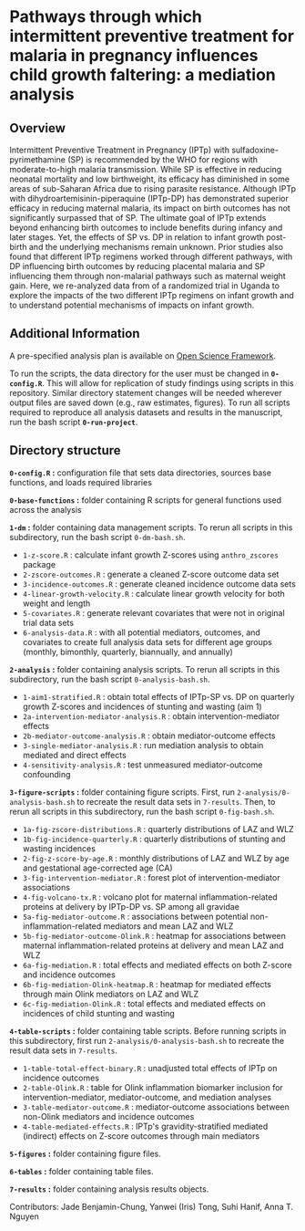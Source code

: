 # Pathways through which intermittent preventive treatment for malaria in pregnancy influences child growth faltering: a mediation analysis 

## Overview
Intermittent Preventive Treatment in Pregnancy (IPTp) with sulfadoxine-pyrimethamine (SP) is recommended by the WHO for regions with moderate-to-high malaria transmission. While SP is effective in reducing neonatal mortality and low birthweight, its efficacy has diminished in some areas of sub-Saharan Africa due to rising parasite resistance. Although IPTp with dihydroartemisinin-piperaquine (IPTp-DP) has demonstrated superior efficacy in reducing maternal malaria, its impact on birth outcomes has not significantly surpassed that of SP. The ultimate goal of IPTp extends beyond enhancing birth outcomes to include benefits during infancy and later stages. Yet, the effects of SP vs. DP in relation to infant growth post-birth and the underlying mechanisms remain unknown. Prior studies also found that different IPTp regimens worked through different pathways, with DP influencing birth outcomes by reducing placental malaria and SP influencing them through non-malarial pathways such as maternal weight gain. Here, we re-analyzed data from of a randomized trial in Uganda to explore the impacts of the two different IPTp regimens on infant growth and to understand potential mechanisms of impacts on infant growth.

## Additional Information
A pre-specified analysis plan is available on [Open Science Framework](https://osf.io/f8wy4/).

To run the scripts, the data directory for the user must be changed in **`0-config.R`**. This will allow for replication of study findings using scripts in this repository. Similar directory statement changes will be needed wherever output files are saved down (e.g., raw estimates, figures). To run all scripts required to reproduce all analysis datasets and results in the manuscript, run the bash script **`0-run-project`**.

## Directory structure
**`0-config.R` :** configuration file that sets data directories, sources base functions, and loads required libraries

**`0-base-functions` :** folder containing R scripts for general functions used across the analysis

**`1-dm` :** folder containing data management scripts. To rerun all scripts in this subdirectory, run the bash script `0-dm-bash.sh`.  
* `1-z-score.R` : calculate infant growth Z-scores using `anthro_zscores` package  
* `2-zscore-outcomes.R` : generate a cleaned Z-score outcome data set  
* `3-incidence-outcomes.R` : generate cleaned incidence outcome data sets   
* `4-linear-growth-velocity.R` : calculate linear growth velocity for both weight and length   
* `5-covariates.R` : generate relevant covariates that were not in original trial data sets  
* `6-analysis-data.R` : with all potential mediators, outcomes, and covariates to create full analysis data sets for different age groups (monthly, bimonthly, quarterly, biannually, and annually)


**`2-analysis` :** folder containing analysis scripts. To rerun all scripts in this subdirectory, run the bash script `0-analysis-bash.sh`.    
* `1-aim1-stratified.R` : obtain total effects of IPTp-SP vs. DP on quarterly growth Z-scores and incidences of stunting and wasting (aim 1)   
* `2a-intervention-mediator-analysis.R` : obtain intervention-mediator effects   
* `2b-mediator-outcome-analysis.R` : obtain mediator-outcome effects   
* `3-single-mediator-analysis.R` : run mediation analysis to obtain mediated and direct effects    
* `4-sensitivity-analysis.R` : test unmeasured mediator-outcome confounding   


**`3-figure-scripts` :** folder containing figure scripts. First, run `2-analysis/0-analysis-bash.sh` to recreate the result data sets in `7-results`. Then, to rerun all scripts in this subdirectory, run the bash script `0-fig-bash.sh`.     
* `1a-fig-zscore-distributions.R` :  quarterly distributions of LAZ and WLZ   
* `1b-fig-incidence-quarterly.R` : quarterly distributions of stunting and wasting incidences    
* `2-fig-z-score-by-age.R` : monthly distributions of LAZ and WLZ by age and gestational age-corrected age (CA)    
* `3-fig-intervention-mediator.R` : forest plot of intervention-mediator associations  
* `4-fig-volcano-tx.R` : volcano plot for maternal inflammation-related proteins at delivery by IPTp-DP vs. SP among all gravidae     
* `5a-fig-mediator-outcome.R` : associations between potential non-inflammation-related mediators and mean LAZ and WLZ     
* `5b-fig-mediator-outcome-Olink.R` : heatmap for associations between maternal inflammation-related proteins at delivery and mean LAZ and WLZ    
* `6a-fig-mediation.R` : total effects and mediated effects on both Z-score and incidence outcomes    
* `6b-fig-mediation-Olink-heatmap.R` : heatmap for mediated effects through main Olink mediators on LAZ and WLZ    
* `6c-fig-mediation-Olink.R` : total effects and mediated effects on incidences of child stunting and wasting    


**`4-table-scripts` :** folder containing table scripts. Before running scripts in this subdirectory, first run `2-analysis/0-analysis-bash.sh` to recreate the result data sets in `7-results`.    
* `1-table-total-effect-binary.R` : unadjusted total effects of IPTp on incidence outcomes   
* `2-table-Olink.R` : table for Olink inflammation biomarker inclusion for intervention-mediator, mediator-outcome, and mediation analyses   
* `3-table-mediator-outcome.R` : mediator-outcome associations between non-Olink mediators and incidence outcomes   
* `4-table-mediated-effects.R` : IPTp's gravidity-stratified mediated (indirect) effects on Z-score outcomes through main mediators   


**`5-figures` :** folder containing figure files.

**`6-tables` :** folder containing table files.

**`7-results` :** folder containing analysis results objects.


Contributors: Jade Benjamin-Chung, Yanwei (Iris) Tong, Suhi Hanif, Anna T. Nguyen
